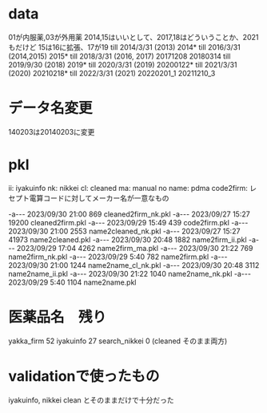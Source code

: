 # data
01が内服薬,03が外用薬
2014,15はいいとして、2017,18はどういうことか、2021もだけど
15は16に拡張、17が19
till 2014/3/31 (2013)
2014*
till 2016/3/31 (2014,2015)
2015*
till 2018/3/31 (2016, 2017)
20171208
20180314
till 2019/9/30 (2018)
2019*
till 2020/3/31 (2019)
20200122*
till 2021/3/31 (2020)
20210218*
till 2022/3/31 (2021)
20220201_1
20211210_3
# データ名変更
140203は20140203に変更

# pkl
ii: iyakuinfo
nk: nikkei cl: cleaned
ma: manual 
no name: pdma
code2firm: レセプト電算コードに対してメーカー名が一意なもの

-a---          2023/09/30    21:00            869 cleaned2firm_nk.pkl 
-a---          2023/09/27    15:27          19200 cleaned2firm.pkl
-a---          2023/09/29    15:49            439 code2firm.pkl
-a---          2023/09/30    21:00           2553 name2cleaned_nk.pkl
-a---          2023/09/27    15:27          41973 name2cleaned.pkl
-a---          2023/09/30    20:48           1882 name2firm_ii.pkl
-a---          2023/09/29    17:04           4262 name2firm_ma.pkl
-a---          2023/09/30    21:22            769 name2firm_nk.pkl
-a---          2023/09/29     5:40            782 name2firm.pkl
-a---          2023/09/30    21:00           1244 name2name_cl_nk.pkl
-a---          2023/09/30    20:48           3112 name2name_ii.pkl
-a---          2023/09/30    21:22           1040 name2name_nk.pkl
-a---          2023/09/29     5:40           1104 name2name.pkl

# 医薬品名　残り
yakka_firm 52
iyakuinfo 27
search_nikkei 0 (cleaned そのまま両方)

# validationで使ったもの
iyakuinfo, nikkei clean とそのままだけで十分だった